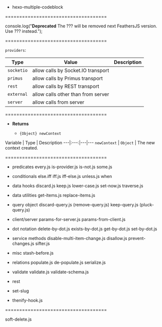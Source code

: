 - hexo-multiple-codeblock

====================================

console.log("**Deprecated** The ??? will be removed next FeathersJS version. Use ??? instead.");

====================================

`providers`:
  
Type | Value | Description
---|---|---
 | `socketio` | allow calls by Socket.IO transport
 | `primus` | allow calls by Primus transport
 | `rest` | allow calls by REST transport
 | `external` | allow calls other than from server
 | `server` | allow calls from server

====================================

- **Returns**

  - `{Object} newContext`

Variable | Type | Description
---|:---:|---|---
`newContext` | `Object`  |  The new context created.
 
====================================

- predicates
 every.js
 is-provider.js
 is-not.js
 some.js

 
- conditionals
 else.iff
 iff.js
 iff-else.js
 unless.js
 when
 
- data hooks
 discard.js
 keep.js
 lower-case.js
 set-now.js
 traverse.js

- data utilities
 get-items.js
 replace-items.js
 
- query object
 discard-query.js (remove-query.js)
 keep-query.js (pluck-query.js)
 
- client/server
 params-for-server.js
 params-from-client.js 

- dot notation
 delete-by-dot.js
 exists-by-dot.js
 get-by-dot.js
 set-by-dot.js
 
- service methods
 disable-multi-item-change.js
 disallow.js
 prevent-changes.js
 sifter.js
 
- misc
 stash-before.js
 
- relations
 populate.js
 de-populate.js
 serialize.js
 
- validate
 validate.js
 validate-schema.js

- rest
 - set-slug
 - thenify-hook.js
  
====================================
 
 soft-delete.js
 